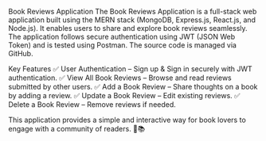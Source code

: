 Book Reviews Application
The Book Reviews Application is a full-stack web application built using the MERN stack (MongoDB, Express.js, React.js, and Node.js). It enables users to share and explore book reviews seamlessly. The application follows secure authentication using JWT (JSON Web Token) and is tested using Postman. The source code is managed via GitHub.

Key Features
✅ User Authentication – Sign up & Sign in securely with JWT authentication.
✅ View All Book Reviews – Browse and read reviews submitted by other users.
✅ Add a Book Review – Share thoughts on a book by adding a review.
✅ Update a Book Review – Edit existing reviews.
✅ Delete a Book Review – Remove reviews if needed.

This application provides a simple and interactive way for book lovers to engage with a community of readers. 🚀📚
